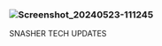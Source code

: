 ### ![Screenshot_20240523-111245](https://github.com/SilvaTechB/SNASHER-MD/assets/169039588/97372e1e-55c8-4c39-93b6-92c89cc90f3a)
SNASHER TECH UPDATES 
